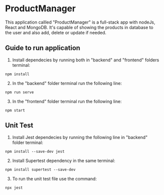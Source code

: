 # ProductManager

This application callled "ProductManager" is a full-stack app with nodeJs, React and MongoDB. It's capable of showing the products in database to the user and also add, delete or update if needed.

## Guide to run application

1. Install dependecies by running both in "backend" and "frontend" folders terminal: 
``` 
npm install 
```

2. In the "backend" folder terminal run the following line:
``` 
npm run serve 
```

3. In the "frontend" folder terminal run the following line:
``` 
npm start
```

## Unit Test

1. Install Jest dependecies by running the following line in "backend" folder terminal:
``` 
npm install --save-dev jest
```

2. Install Supertest dependency in the same terminal:
``` 
npm install supertest --save-dev
```

3. To run the unit test file use the command:
``` 
npx jest
```

